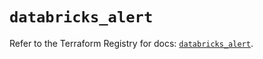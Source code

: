 # `databricks_alert`

Refer to the Terraform Registry for docs: [`databricks_alert`](https://registry.terraform.io/providers/databricks/databricks/1.57.0/docs/resources/alert).
